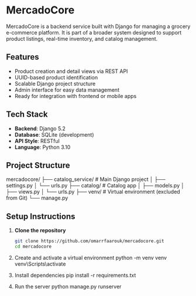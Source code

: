 # MercadoCore 

MercadoCore is a backend service built with Django for managing a grocery e-commerce platform. It is part of a broader system designed to support product listings, real-time inventory, and catalog management.

## Features

- Product creation and detail views via REST API
- UUID-based product identification
- Scalable Django project structure
- Admin interface for easy data management
- Ready for integration with frontend or mobile apps

## Tech Stack

- **Backend**: Django 5.2
- **Database**: SQLite (development)
- **API Style**: RESTful
- **Language**: Python 3.10

## Project Structure


mercadocore/
├── catalog_service/ # Main Django project
│ ├── settings.py
│ └── urls.py
├── catalog/ # Catalog app
│ ├── models.py
│ ├── views.py
│ └── urls.py
├── venv/ # Virtual environment (excluded from Git)
└── manage.py

## Setup Instructions

1. **Clone the repository**
   ```bash
   git clone https://github.com/omarrfaarouk/mercadocore.git
   cd mercadocore
2. Create and activate a virtual environment
python -m venv venv
venv\Scripts\activate

3. Install dependencies
pip install -r requirements.txt

4. Run the server
python manage.py runserver

